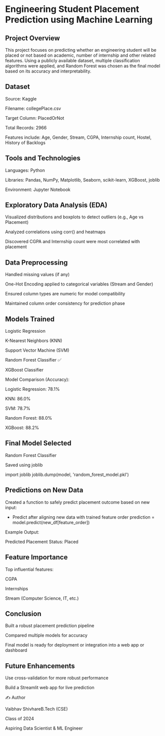 # Engineering Student Placement Prediction using Machine Learning

## Project Overview

This project focuses on predicting whether an engineering student will be placed or not based on academic, number of internship and other related features. Using a publicly available dataset, multiple classification algorithms were applied, and Random Forest was chosen as the final model based on its accuracy and interpretability.

## Dataset

Source: Kaggle

Filename: collegePlace.csv

Target Column: PlacedOrNot

Total Records: 2966

Features include: Age, Gender, Stream, CGPA, Internship count, Hostel, History of Backlogs

## Tools and Technologies

Languages: Python

Libraries: Pandas, NumPy, Matplotlib, Seaborn, scikit-learn, XGBoost, joblib

Environment: Jupyter Notebook

## Exploratory Data Analysis (EDA)

Visualized distributions and boxplots to detect outliers (e.g., Age vs Placement)

Analyzed correlations using corr() and heatmaps

Discovered CGPA and Internship count were most correlated with placement

## Data Preprocessing

Handled missing values (if any)

One-Hot Encoding applied to categorical variables (Stream and Gender)

Ensured column types are numeric for model compatibility

Maintained column order consistency for prediction phase

## Models Trained

Logistic Regression

K-Nearest Neighbors (KNN)

Support Vector Machine (SVM)

Random Forest Classifier ✅

XGBoost Classifier

Model Comparison (Accuracy):

Logistic Regression: 78.1%

KNN: 86.0%

SVM: 78.7%

Random Forest: 88.0%

XGBoost: 88.2%

## Final Model Selected

Random Forest Classifier

Saved using joblib

import joblib
joblib.dump(model, 'random_forest_model.pkl')

## Predictions on New Data

Created a function to safely predict placement outcome based on new input:

* Predict after aligning new data with trained feature order
prediction = model.predict(new_df[feature_order])

Example Output:

Predicted Placement Status: Placed

## Feature Importance

Top influential features:

CGPA

Internships

Stream (Computer Science, IT, etc.)

## Conclusion

Built a robust placement prediction pipeline

Compared multiple models for accuracy

Final model is ready for deployment or integration into a web app or dashboard

## Future Enhancements

Use cross-validation for more robust performance

Build a Streamlit web app for live prediction

✍️ Author

Vaibhav ShivhareB.Tech (CSE)

Class of 2024

Aspiring Data Scientist & ML Engineer
